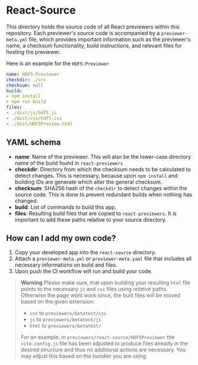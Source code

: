 # React-Source

This directory holds the source code of all React previewers within this repository. Each previewer's source code is accompanied by a `previewer-meta.yml` file, which provides important information such as the previewer's name, a checksum functionality, build instructions, and relevant files for hosting the previewer.

Here is an example for the `HDF5-Previewer`

```yaml
name: HDF5-Previewer
checkdir: ./src
checksum: null
build:
- npm install
- npm run build
files:
- ./dist/js/hdf5.js
- ./dist/css/hdf5.css
- ./dist/HDF5Preview.html
```

## YAML schema

* **name**: Name of the previewer. This will also be the lower-case directory name of the build found in `react-previewers`
* **checkdir**: Directory from which the checksum needs to be calculated to detect changes. This is necessary, because upon `npm install` and building IDs are generate which alter the general checksum.
* **checksum**: SHA256 hash of the `checkdir` to detect changes within the source code. This is done to prevent redundant builds when nothing has changed.
* **build**: List of commands to build this app.
* **files**: Resulting build files that are copied to `react-previewers`. It is important to add these paths relative to your source directory.

## How can I add my own code?

1. Copy your developed app into the `react-source` directory.
2. Attach a `previewer-meta.yml` or `previewer-meta.yaml` file that includes all necessary informations on build and files.
3. Upon push the CI workflow will run and build your code.

> **Warning**
> Please make sure, that upon building your resulting `html` file points to the necessary `js` and `css` files using *relative* paths. Otherwise the page wont work since, the built files will be moved based on the given extension:
>
> * `css` to `previewers/betatest/css`
> * `js` to `previewers/betatest/js`
> * `html` to `previewers/betatest/`
>
> For an example, in `previewers/react-source/HDF5Previewer` the `vite.config.js` file has been adjusted to produce files already in the desired structure and thus no additional actions are necessary. You may adjust this based on the bundler you are using.